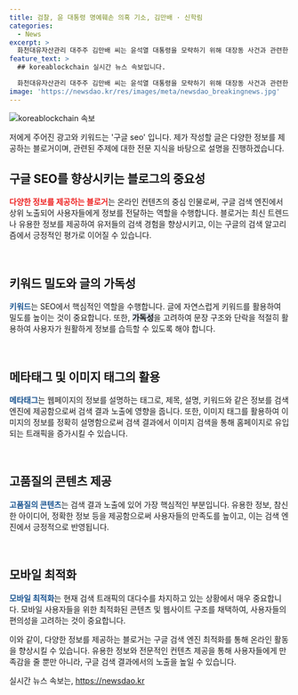 ```yaml
---
title: 검찰, 윤 대통령 명예훼손 의혹 기소, 김만배 · 신학림
categories:
  - News
excerpt: >
  화천대유자산관리 대주주 김만배 씨는 윤석열 대통령을 모략하기 위해 대장동 사건과 관련한 허위 인터뷰를 계획하고 허위 보도 대가로 돈을 주고 받았다는 혐의로 검찰에 구속기소됐다. 또한, 신학림 전 언론노조위원장과 공모하여 허위 사실을 보도한 이재명 전 대통령 후보를 비방하는 목적으로 이를 기획하고 뒷받침했다. 이에 검찰은 죄에 상응하는 처벌을 받을 수 있도록 공소유지에 만전을 기할 것이라 밝혔다.
feature_text: >
  ## koreablockchain 실시간 뉴스 속보입니다.

  화천대유자산관리 대주주 김만배 씨는 윤석열 대통령을 모략하기 위해 대장동 사건과 관련한 허위 인터뷰를 계획하고 허위 보도 대가로 돈을 주고 받았다는 혐의로 검찰에 구속기소됐다. 또한, 신학림 전 언론노조위원장과 공모하여 허위 사실을 보도한 이재명 전 대통령 후보를 비방하는 목적으로 이를 기획하고 뒷받침했다. 이에 검찰은 죄에 상응하는 처벌을 받을 수 있도록 공소유지에 만전을 기할 것이라 밝혔다.
image: 'https://newsdao.kr/res/images/meta/newsdao_breakingnews.jpg'
---
```


<p><img src="https://newsdao.kr/res/images/meta/newsdao_breakingnews.jpg" alt="koreablockchain 속보" /></p>

<p>저에게 주어진 광고와 키워드는 '구글 seo' 입니다. 제가 작성할 글은 다양한 정보를 제공하는 블로거이며, 관련된 주제에 대한 전문 지식을 바탕으로 설명을 진행하겠습니다.  </p>

<h2 data-ke-size="size26">구글 SEO를 향상시키는 블로그의 중요성</h2>

<p><b><span style="color: #ee2323;">다양한 정보를 제공하는 블로거</span></b>는 온라인 컨텐츠의 중심 인물로써, 구글 검색 엔진에서 상위 노출되어 사용자들에게 정보를 전달하는 역할을 수행합니다. 블로거는 최신 트렌드나 유용한 정보를 제공하여 유저들의 검색 경험을 향상시키고, 이는 구글의 검색 알고리즘에서 긍정적인 평가로 이어질 수 있습니다.</p>

<p data-ke-size="size16">&nbsp;</p>

<h2 data-ke-size="size26">키워드 밀도와 글의 가독성</h2>

<p><b><span style="color: #1a5490;">키워드</span></b>는 SEO에서 핵심적인 역할을 수행합니다. 글에 자연스럽게 키워드를 활용하여 밀도를 높이는 것이 중요합니다. 또한, <b><span style="background-color: #21538527;">가독성</span></b>을 고려하여 문장 구조와 단락을 적절히 활용하여 사용자가 원활하게 정보를 습득할 수 있도록 해야 합니다.</p>

<p data-ke-size="size16">&nbsp;</p>

<h2 data-ke-size="size26">메타태그 및 이미지 태그의 활용</h2>

<p><b><span style="color: #1a5490;">메타태그</span></b>는 웹페이지의 정보를 설명하는 태그로, 제목, 설명, 키워드와 같은 정보를 검색 엔진에 제공함으로써 검색 결과 노출에 영향을 줍니다. 또한, 이미지 태그를 활용하여 이미지의 정보를 정확히 설명함으로써 검색 결과에서 이미지 검색을 통해 홈페이지로 유입되는 트래픽을 증가시킬 수 있습니다.</p>

<p data-ke-size="size16">&nbsp;</p>

<h2 data-ke-size="size26">고품질의 콘텐츠 제공</h2>

<p><b><span style="color: #1a5490;">고품질의 콘텐츠</span></b>는 검색 결과 노출에 있어 가장 핵심적인 부분입니다. 유용한 정보, 참신한 아이디어, 정확한 정보 등을 제공함으로써 사용자들의 만족도를 높이고, 이는 검색 엔진에서 긍정적으로 반영됩니다.</p>

<p data-ke-size="size16">&nbsp;</p>

<h2 data-ke-size="size26">모바일 최적화</h2>

<p><b><span style="color: #1a5490;">모바일 최적화</span></b>는 현재 검색 트래픽의 대다수를 차지하고 있는 상황에서 매우 중요합니다. 모바일 사용자들을 위한 최적화된 콘텐츠 및 웹사이트 구조를 채택하여, 사용자들의 편의성을 고려하는 것이 중요합니다.</p>

<p>이와 같이, 다양한 정보를 제공하는 블로거는 구글 검색 엔진 최적화를 통해 온라인 활동을 향상시킬 수 있습니다. 유용한 정보와 전문적인 컨텐츠 제공을 통해 사용자들에게 만족감을 줄 뿐만 아니라, 구글 검색 결과에서의 노출을 높일 수 있습니다.</p>
실시간 뉴스 속보는, <a href="https://newsdao.kr" rel="dofollow">https://newsdao.kr</a>


